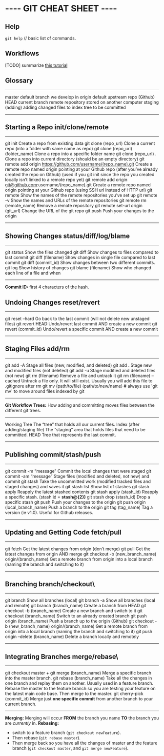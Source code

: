 ---- GIT CHEAT SHEET ----
==========================


Help
----

`git help`  // basic list of commands.

## Workflows
[TODO] summarize [this tutorial](https://www.atlassian.com/git/tutorials/comparing-workflows/gitflow-workflow)

Glossary
--------

  ------------------ ----------------------------------------------------
  master             default branch we develop in
  origin             default upstream repo (Github)
  HEAD               current branch
  remote             repository stored on another computer
  staging (adding)   adding changed files to index tree to be committed
  ------------------ ----------------------------------------------------

Starting a Repo init/clone/remote
---------------------------------

  -------------------------------------------------------------------- --------------------------------------------------------------------------------------------------------------------------------------------------------------------------------------------------------------
  git init                                                             Create a repo from existing data
  git clone (repo_url)                                                Clone a current repo (into a folder with same name as repo)
  git clone (repo_url) (folder_name)                                 Clone a repo into a specific folder name
  git clone (repo_url) .                                              Clone a repo into current directory (should be an empty directory)
  git remote add origin https://github.com/username/(repo_name).git   Create a remote repo named origin pointing at your Github repo (after you’ve already created the repo on Github) (used if you git init since the repo you created locally isn’t linked to a remote repo yet)
  git remote add origin git@github.com:username/(repo_name).git       Create a remote repo named origin pointing at your Github repo (using SSH url instead of HTTP url)
  git remote                                                           Show the names of the remote repositories you’ve set up
  git remote -v                                                        Show the names and URLs of the remote repositories
  git remote rm (remote_name)                                         Remove a remote repository
  git remote set-url origin (git_url)                                 Change the URL of the git repo
  git push                                                             Push your changes to the origin
  -------------------------------------------------------------------- --------------------------------------------------------------------------------------------------------------------------------------------------------------------------------------------------------------

Showing Changes status/diff/log/blame
-------------------------------------

  ----------------------- -----------------------------------------------------
  git status              Show the files changed
  git diff                Show changes to files compared to last commit
  git diff (filename)     Show changes in single file compared to last commit
  git diff (commit_id)   Show changes between two different commits.
  git log                 Show history of changes
  git blame (filename)    Show who changed each line of a file and when
  ----------------------- -----------------------------------------------------

**Commit ID:** first 4 characters of the hash.

Undoing Changes reset/revert
----------------------------

  ------------------------- -----------------------------------------------------------------
  git reset –hard           Go back to the last commit (will not delete new unstaged files)
  git revert HEAD           Undo/revert last commit AND create a new commit
  git revert (commit_id)   Undo/revert a specific commit AND create a new commit
  ------------------------- -----------------------------------------------------------------

Staging Files add/rm
--------------------

  --------------------------- -------------------------------------------------------------------------------------------------
  git add -A                  Stage all files (new, modified, and deleted)
  git add .                   Stage new and modified files (not deleted)
  git add -u                  Stage modified and deleted files (not new)
  git rm (filename)           Remove a file and untrack it
  git rm (filename) –cached   Untrack a file only. It will still exist. Usually you will add this file to .gitignore after rm
  git mv (path/to/file) (path/to/new/name)   # always use 'git mv' to move around files indexed by git
  --------------------------- -------------------------------------------------------------------------------------------------

**Git Workflow Trees:** How adding and committing moves files between the different git trees.

  ----------------------------------- ----------------------------------------------------------------
  Working Tree                        The “tree” that holds all our current files.
  Index (after adding/staging file)   The “staging” area that holds files that need to be committed.
  HEAD                                Tree that represents the last commit.
  ----------------------------------- ----------------------------------------------------------------

Publishing commit/stash/push
----------------------------

  --------------------------------------- ------------------------------------------------------------------------------------
  git commit -m “message”                 Commit the local changes that were staged
  git commit -am “message”                Stage files (modified and deleted, not new) and commit
  git stash                               Take the uncommitted work (modified tracked files and staged changes) and saves it
  git stash list                          Show list of stashes
  git stash apply                         Reapply the latest stashed contents
  git stash apply (stash_id)             Reapply a specific stash. (stash id = **stash@{2})**
  git stash drop (stash_id)              Drop a specific stash
  git push                                Push your changes to the origin
  git push origin (local_branch_name)   Push a branch to the origin
  git tag (tag_name)                     Tag a version (ie v1.0). Useful for Github releases.
  --------------------------------------- ------------------------------------------------------------------------------------

Updating and Getting Code fetch/pull
------------------------------------

  ----------------------------------------------------------- ---------------------------------------------------------------------------------------------
  git fetch                                                   Get the latest changes from origin (don’t merge)
  git pull                                                    Get the latest changes from origin AND merge
  git checkout -b (new_branch_name) origin/(branch_name)   Get a remote branch from origin into a local branch (naming the branch and switching to it)
  ----------------------------------------------------------- ---------------------------------------------------------------------------------------------

Branching branch/checkout\
--------------------------

  ----------------------------------------------------------- ---------------------------------------------------------------------------------------------
  git branch                                                  Show all branches (local)
  git branch -a                                               Show all branches (local and remote)
  git branch (branch_name)                                   Create a branch from HEAD
  git checkout -b (branch_name)                              Create a new branch and switch to it
  git checkout (branch_name)                                 Switch to an already created branch
  git push origin (branch_name)                              Push a branch up to the origin (Github)
  git checkout -b (new_branch_name) origin/(branch_name)   Get a remote branch from origin into a local branch (naming the branch and switching to it)
  git push origin –delete (branch_name)                      Delete a branch locally and remotely
  ----------------------------------------------------------- ---------------------------------------------------------------------------------------------

Integrating Branches merge/rebase\
----------------------------------

  ------------------------------ ----------------------------------------------------------------------------------------------------------------------------------------------------------------------------------------------------------------------------------
  git checkout master + git merge (branch_name)        Merge a specific branch into the master branch.
  git rebase (branch_name)                             Take all the changes in one branch and replay them on another. Usually used in a feature branch. Rebase the master to the feature branch so you are testing your feature on the latest main code base. Then merge to the master.
  git cherry-pick (commit_id)                          Merge just **one specific commit** from another branch to your current branch.
  ------------------------------ ----------------------------------------------------------------------------------------------------------------------------------------------------------------------------------------------------------------------------------

**Merging:** Merging will occur **FROM** the branch you name **TO** the branch you are *currently* in.
**Rebasing:** 
  - switch to a feature branch (`git checkout newFeature`).
  - Then rebase (`git rebase master`).
  - Then merge back so you have all the changes of master and the feature branch (`git checkout master`, and `git merge newFeature`).

